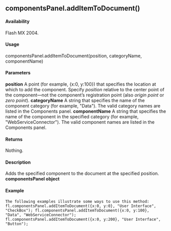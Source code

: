 ## componentsPanel.addItemToDocument()

#### Availability

Flash MX 2004.

#### Usage

componentsPanel.addItemToDocument(position, categoryName, componentName)

#### Parameters

**position** A point (for example, {x:0, y:100}) that specifies the location at which to add the component. Specify *position* relative to the center point of the component—not the component’s registration point (also *origin point* or *zero point*).
**categoryName** A string that specifies the name of the component category (for example, "Data"). The valid category names are listed in the Components panel.
**componentName** A string that specifies the name of the component in the specified category (for example, "WebServiceConnector"). The valid component names are listed in the Components panel.

#### Returns

Nothing.

#### Description

Adds the specified component to the document at the specified position.
**componentsPanel object**

#### Example

```
The following examples illustrate some ways to use this method:
fl.componentsPanel.addItemToDocument({x:0, y:0}, "User Interface", "CheckBox"); fl.componentsPanel.addItemToDocument({x:0, y:100}, "Data", "WebServiceConnector"); fl.componentsPanel.addItemToDocument({x:0, y:200}, "User Interface", "Button");

```
